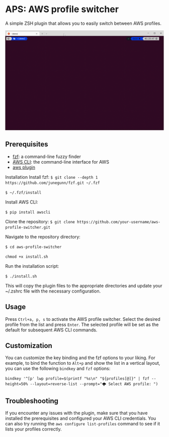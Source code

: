 
# APS: AWS profile switcher

A simple ZSH plugin that allows you to easily switch between AWS profiles.

![image description](demo.gif)


## Prerequisites

-   [fzf](https://github.com/junegunn/fzf): a command-line fuzzy finder
-   [AWS CLI](https://aws.amazon.com/cli/): the command-line interface for AWS
-   [aws plugin](https://github.com/ohmyzsh/ohmyzsh/blob/master/plugins/aws/aws.plugin.zsh)

Installation
Install fzf:
`$ git clone --depth 1 https://github.com/junegunn/fzf.git ~/.fzf`

`$ ~/.fzf/install`

Install AWS CLI:

`$ pip install awscli`

Clone the repository:
`$ git clone https://github.com/your-username/aws-profile-switcher.git`

Navigate to the repository directory:

`$ cd aws-profile-switcher`

`chmod +x install.sh`

Run the installation script:

`$ ./install.sh`

This will copy the plugin files to the appropriate directories and update your ~/.zshrc file with the necessary configuration.

## Usage

Press `Ctrl+a, p, s` to activate the AWS profile switcher. Select the desired profile from the list and press `Enter`. The selected profile will be set as the default for subsequent AWS CLI commands.

## Customization

You can customize the key binding and the fzf options to your liking. For example, to bind the function to `Alt+p` and show the list in a vertical layout, you can use the following `bindkey` and `fzf` options:


`bindkey '^[p' lwp
profile=$(printf "%s\n" "${profiles[@]}" | fzf --height=50% --layout=reverse-list --prompt="🌩 Select AWS profile: ")` 

## Troubleshooting

If you encounter any issues with the plugin, make sure that you have installed the prerequisites and configured your AWS CLI credentials. You can also try running the `aws configure list-profiles` command to see if it lists your profiles correctly.

